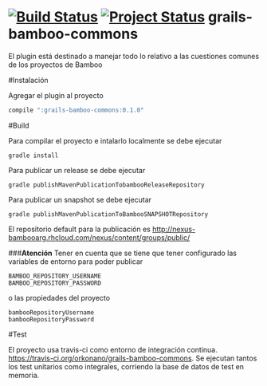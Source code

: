 [![Build Status](https://travis-ci.org/orkonano/grails-bamboo-commons.svg?branch=master)](https://travis-ci.org/orkonano/grails-bamboo-commons.svg)
[![Project Status](https://stillmaintained.com/orkonano/grails-bamboo-commons.png)](https://stillmaintained.com/orkonano/grails-bamboo-commons)
grails-bamboo-commons
=====================

El plugin está destinado a manejar todo lo relativo a las cuestiones comunes de los proyectos de Bamboo


#Instalación

Agregar el plugin al proyecto
```groovy
compile ":grails-bamboo-commons:0.1.0"
```

#Build

Para compilar el proyecto e intalarlo localmente se debe ejecutar

 ```script
gradle install
```

Para publicar un release se debe ejecutar

```script
gradle publishMavenPublicationTobambooReleaseRepository

```

Para publicar un snapshot se debe ejecutar

```script
gradle publishMavenPublicationToBambooSNAPSHOTRepository

```

El repositorio default para la publicación es http://nexus-bambooarg.rhcloud.com/nexus/content/groups/public/


###**Atención**
Tener en cuenta que se tiene que tener configurado las variables de entorno para poder publicar
```script
BAMBOO_REPOSITORY_USERNAME
BAMBOO_REPOSITORY_PASSWORD

```

o las propiedades del proyecto
```script
bambooRepositoryUsername
bambooRepositoryPassword

```

#Test

El proyecto usa travis-ci como entorno de integración continua. https://travis-ci.org/orkonano/grails-bamboo-commons.
Se ejecutan tantos los test unitarios como integrales, corriendo la base de datos de test en memoria.


